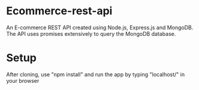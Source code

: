 # Ecommerce-rest-api
An E-commerce REST API created using Node.js, Express.js and MongoDB.
The API uses promises extensively to query the MongoDB database.

# Setup
After cloning, use "npm install" and run the app by typing "localhost/" in your browser
